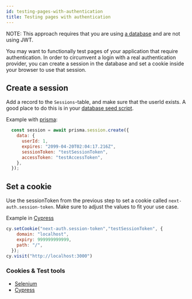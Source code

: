 ```yaml
---
id: testing-pages-with-authentication
title: Testing pages with authentication
---
```


NOTE: This approach requires that you are using [a database](/configuration/databases.md) and are not using JWT.

You may want to functionally test pages of your application that require authentication. In order to circumvent a login with a real authentication provider, you can create a session in the database and set a cookie inside your browser to use that session.

## Create a session 
Add a record to the `Sessions`-table, and make sure that the userId exists. A good place to do this is in your [database seed script](https://www.prisma.io/docs/guides/application-lifecycle/seed-database).

Example with [prisma](schemas/adapters#prisma-adapter):
```js
  const session = await prisma.session.create({
    data: {
      userId: 1,
      expires: "2099-04-20T02:04:17.216Z",
      sessionToken: "testSessionToken",
      accessToken: "testAccessToken",
    },
  });
```
## Set a cookie
Use the sessionToken from the previous step to set a cookie called `next-auth.session-token`. Make sure to adjust the values to fit your use case.

Example in [Cypress](https://cypress.io)
```js
cy.setCookie("next-auth.session-token","testSessionToken", {
    domain: "localhost",
    expiry: 999999999999,
    path: "/",
  });
cy.visit("http://localhost:3000")
```

### Cookies & Test tools
- [Selenium](https://www.selenium.dev/documentation/en/support_packages/working_with_cookies/)
- [Cypress](https://docs.cypress.io/api/commands/setcookie.html#Syntax)